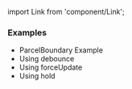 import Link from 'component/Link';

### Examples

* <Link to="/examples/parcelboundary-example">ParcelBoundary Example</Link>
* <Link to="/examples/parcelboundary-debounce">Using debounce</Link>
* <Link to="/examples/parcelboundary-forceupdate">Using forceUpdate</Link>
* <Link to="/examples/parcelboundary-hold">Using hold</Link>

